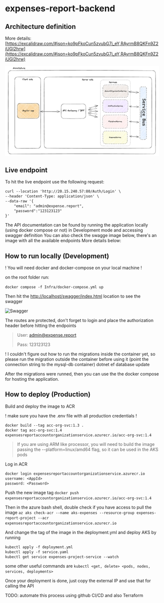 # expenses-report-backend

## Architecture definition

More details:
[https://excalidraw.com/#json=ko9pFkoCun5zvubG7i_eY,RAyrmB8QKFn9Z2iUGl2hrw](https://excalidraw.com/#json=ko9pFkoCun5zvubG7i_eY,RAyrmB8QKFn9Z2iUGl2hrw)

![Initial architecture diagram](docs/image.png)


## Live endpoint

To hit the live endpoint use the following request:
```shell
curl --location 'http://20.15.240.57:80/Auth/Login' \
--header 'Content-Type: application/json' \
--data-raw '{
    "email": "admin@expense.report",
    "password":"123123123"
}'
```

The API documentation can be found by running the application locally (using docker compose or not) in Development mode and accessing swagger definition
You can also check the swagge image below, there's an image with all the available endpoints
More details below:

## How to run locally (Development)

! You will need docker and docker-compose on your local machine !

on the root folder run:

``` docker compose -f Infra/docker-compose.yml up ```

Then hit the [http://localhost/swagger/index.html](http://localhost/swagger/index.html) location to see the swagger

![Swagger](docs/image-1.png)

The routes are protected, don't forget to login and place the authorization header before hitting the endpoints

> User: admin@expense.report
>
> Pass: 123123123

! I couldn't figure out how to run the migrations inside the container yet, so please run the migration outside the container before using it (point the connection string to the mysql-db container)
dotnet ef database update

After the migrations were runned, then you can use the the docker compose for hosting the application.

## How to deploy (Production)

Build and deploy the image to ACR

! make sure you have the .env file with all production credentials !

```shell
docker build --tag acc-org-svc:1.3 .
docker tag acc-org-svc:1.4 expensesreportaccountorganizationservice.azurecr.io/acc-org-svc:1.4
```

> If you are using ARM like processor, you will need to build the image passing the --platform=linux/amd64 flag, so it can be used in the AKS pods

Log in ACR

```shell
docker login expensesreportaccountorganizationservice.azurecr.io
username: <AppId>
password: <Password>
```

Push the new image tag
``` docker push expensesreportaccountorganizationservice.azurecr.io/acc-org-svc:1.4 ```

Then in the azure bash shell, double check if you have access to pull the image
``` az aks check-acr --name aks-expenses --resource-group expenses-report-project --acr expensesreportaccountorganizationservice.azurecr.io ```

And change the tag of the image in the deployment.yml and deploy AKS by running
```shell
kubectl apply -f deployment.yml
kubectl apply -f service.yaml
kubectl get service expenses-project-service --watch
```

some other useful commands are
``` kubectl <get, delete> <pods, nodes, services, deployments> ```

Once your deployment is done, just copy the external IP and use that for calling the API

TODO: automate this process using github CI/CD and also Terraform